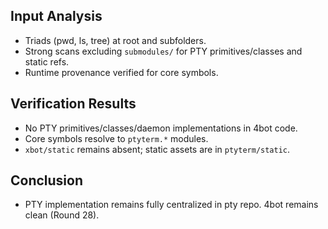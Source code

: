 ## Input Analysis
- Triads (pwd, ls, tree) at root and subfolders.
- Strong scans excluding `submodules/` for PTY primitives/classes and static refs.
- Runtime provenance verified for core symbols.

## Verification Results
- No PTY primitives/classes/daemon implementations in 4bot code.
- Core symbols resolve to `ptyterm.*` modules.
- `xbot/static` remains absent; static assets are in `ptyterm/static`.

## Conclusion
- PTY implementation remains fully centralized in pty repo. 4bot remains clean (Round 28).
